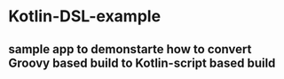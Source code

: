 # Kotlin-DSL-example

## sample app to demonstarte how to convert Groovy based build to Kotlin-script based build
